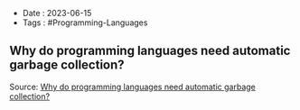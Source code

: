 - Date : 2023-06-15
- Tags : #Programming-Languages

## Why do programming languages need automatic garbage collection?

Source: [ Why do programming languages need automatic garbage collection? ](https://www.youtube.com/watch?v=jcMxuLZCcqU)


